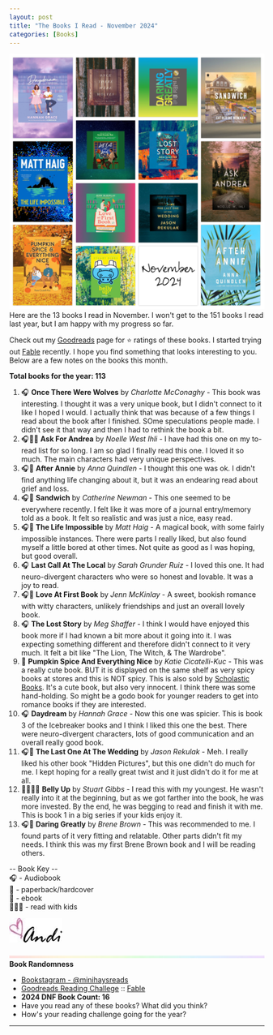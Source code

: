 ```yaml
---
layout: post
title: "The Books I Read - November 2024"
categories: [Books]
---
```

![books](/images/November2024Books.JPG)
Here are the 13 books I read in November. I won't get to the 151 books I read last year, but I am happy with my progress so far.

Check out my [Goodreads](https://www.goodreads.com/user_challenges/48253141) page for ⭐️ ratings of these books. I started trying out [Fable](https://fable.co/minihays-147798854824) recently. I hope you find something that looks interesting to you. Below are a few notes on the books this month.

**Total books for the year: 113**

1. 🎧 **Once There Were Wolves** by *Charlotte McConaghy* - This book was interesting. I thought it was a very unique book, but I didn't connect to it like I hoped I would. I actually think that was because of a few things I read about the book after I finished. SOme speculations people made. I didn't see it that way and then I had to rethink the book a bit.
2. 🎧📖📱 **Ask For Andrea** by *Noelle West Ihli* - I have had this one on my to-read list for so long. I am so glad I finally read this one. I loved it so much. The main characters had very unique perspectives.
3. 🎧📱 **After Annie** by *Anna Quindlen* - I thought this one was ok. I didn't find anything life changing about it, but it was an endearing read about grief and loss.
4. 🎧📱 **Sandwich** by *Catherine Newman* - This one seemed to be everywhere recently. I felt like it was more of a journal entry/memory told as a book. It felt so realistic and was just a nice, easy read.
5. 🎧📱 **The Life Impossible** by *Matt Haig* - A magical book, with some fairly impossible instances. There were parts I really liked, but also found myself a little bored at other times. Not quite as good as I was hoping, but good overall.
6. 🎧 **Last Call At The Local** by *Sarah Grunder Ruiz* - I loved this one. It had neuro-divergent characters who were so honest and lovable. It was a joy to read.
7. 🎧📱 **Love At First Book** by *Jenn McKinlay* - A sweet, bookish romance with witty characters, unlikely friendships and just an overall lovely book.
8. 🎧 **The Lost Story** by *Meg Shaffer* - I think I would have enjoyed this book more if I had known a bit more about it going into it. I was expecting something different and therefore didn't connect to it very much. It felt a bit like "The Lion, The Witch, & The Wardrobe".
9. 📱 **Pumpkin Spice And Everything Nice** by *Katie Cicatelli-Kuc* - This was a really cute book. BUT it is displayed on the same shelf as very spicy books at stores and this is NOT spicy. This is also sold by [Scholastic Books](https://clubs.scholastic.com/pumpkin-spice-and-everything-nice/9781339030753-rco-us.html#q=pumpkin%2Bspice&start=1). It's a cute book, but also very innocent. I think there was some hand-holding. So might be a godo book for younger readers to get into romance books if they are interested.
10. 🎧 **Daydream** by *Hannah Grace* - Now this one was spicier. This is book 3 of the Icebreaker books and I think I liked this one the best. There were neuro-divergent characters, lots of good communication and an overall really good book. 
11. 🎧📱 **The Last One At The Wedding** by *Jason Rekulak* - Meh. I really liked his other book "Hidden Pictures", but this one didn't do much for me. I kept hoping for a really great twist and it just didn't do it for me at all.
12. 📖👩‍👧‍👦 **Belly Up** by *Stuart Gibbs* - I read this with my youngest. He wasn't really into it at the beginning, but as we got farther into the book, he was more invested. By the end, he was begging to read and finish it with me. This is book 1 in a big series if your kids enjoy it.
13. 🎧📱 **Daring Greatly** by *Brene Brown* - This was recommended to me. I found parts of it very fitting and relatable. Other parts didn't fit my needs. I think this was my first Brene Brown book and I will be reading others.

-- Book Key -- <br />
🎧 - Audiobook <br />
📖 - paperback/hardcover <br />
📱 - ebook <br />
👩‍👧‍👦 - read with kids 

![Andi](/images/andi.jpg)

![header](/images/SkinnyRainbow2.jpeg)
**Book Randomness**
- [Bookstagram - @minihaysreads](http://instagram.com/minihaysreads)
- [Goodreads Reading Challege](https://www.goodreads.com/user_challenges/48253141) :: [Fable](https://fable.co/minihays-147798854824)
- **2024 DNF Book Count: 16** 
- Have you read any of these books? What did you think?
- How's your reading challenge going for the year?

----